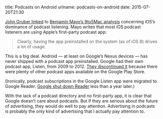 title: Podcasts on Android
urlname: podcasts-on-android
date: 2015-07-20T21:30

[John Gruber linked][a] to [Benjamin Mayo&#x02bc;s 9to5Mac analysis][b] concerning iOS&#x02bc;s dominance of podcast
listening. Mayo writes that most iOS podcast listeners are using Apple&#x02bc;s first-party podcast app:

> Clearly, having the app preinstalled on the system (as of iOS 8) drives a lot of usage.

This is a big deal. Android &mdash; at least on Google&#x02bc;s Nexus devices &mdash; has never shipped with a podcast
app preinstalled. Google had their own podcast app, Listen, from 2009 to 2012. [They discontinued it][c] because there
were plenty of other podcast apps available on the Google Play Store.

(Ironically, podcast subscriptions in the Google Listen app were migrated to Google Reader. [Google shut down Reader][d]
less than a year later.)

With the lack of a podcast directory and no first-party app, it is clear that Google doesn&#x02bc;t care about podcasts.
But if they are serious about the future of advertising, they would do well to pay attention. Advertising in podcasts is
probably the only kind of advertising that I actually pay attention to.

[a]: https://daringfireball.net/linked/2015/07/20/podcasts-iphone
[b]: https://9to5mac.com/2015/07/20/report-82-of-mobile-podcast-listening-happens-on-iphone-mostly-using-apples-podcasts-app/
[c]: https://blog.google/inside-google/company-announcements/giving-you-better-google/
[d]: https://googlereader.blogspot.com/2013/03/powering-down-google-reader.html
